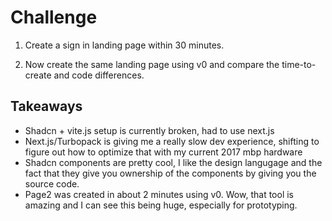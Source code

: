 # Challenge

1. Create a sign in landing page within 30 minutes.

2. Now create the same landing page using v0 and compare the time-to-create and code differences.

## Takeaways

- Shadcn + vite.js setup is currently broken, had to use next.js 
- Next.js/Turbopack is giving me a really slow dev experience, shifting to figure out how to optimize that with my current 2017 mbp hardware
- Shadcn components are pretty cool, I like the design langugage and the fact that they give you ownership of the components by giving you the source code.
- Page2 was created in about 2 minutes using v0. Wow, that tool is amazing and I can see this being huge, especially for prototyping.